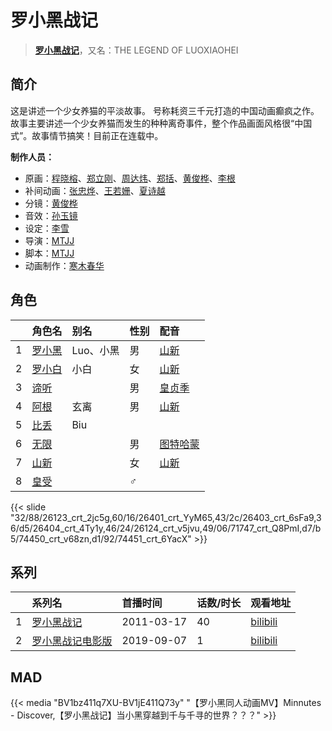 # 罗小黑战记


> <u>**[罗小黑战记](https://bgm.tv/subject/13603)**</u>，又名：THE LEGEND OF LUOXIAOHEI

## 简介

这是讲述一个少女养猫的平淡故事。
号称耗资三千元打造的中国动画癫疯之作。
故事主要讲述一个少女养猫而发生的种种离奇事件，整个作品画面风格很“中国式”。故事情节搞笑！目前正在连载中。

**制作人员：**
- 原画：[程晓榕](https://bgm.tv/person/53889)、[郑立刚](https://bgm.tv/person/53891)、[周达炜](https://bgm.tv/person/53888)、[郑括](https://bgm.tv/person/53899)、[黄俊桦](https://bgm.tv/person/53896)、[李根](https://bgm.tv/person/53886)
- 补间动画：[张忠烨](https://bgm.tv/person/53904)、[王若姗](https://bgm.tv/person/65235)、[夏诗越](https://bgm.tv/person/53728)
- 分镜：[黄俊桦](https://bgm.tv/person/53896)
- 音效：[孙玉镜](https://bgm.tv/person/58975)
- 设定：[李雪](https://bgm.tv/person/53906)
- 导演：[MTJJ](https://bgm.tv/person/15396)
- 脚本：[MTJJ](https://bgm.tv/person/15396)
- 动画制作：[寒木春华](https://bgm.tv/person/37889)

## 角色

|     |   角色名   |   别名  | 性别 |  配音  |
|:--- |:------  |:----      |:---  |:--   |
| 1 | [罗小黑](https://bgm.tv/character/26123) | Luo、小黑 | 男 | [山新](https://bgm.tv/person/7269) |
| 2 | [罗小白](https://bgm.tv/character/26401) | 小白 | 女 | [山新](https://bgm.tv/person/7269) |
| 3 | [谛听](https://bgm.tv/character/26403) |  | 男 | [皇贞季](https://bgm.tv/person/9145) |
| 4 | [阿根](https://bgm.tv/character/26404) | 玄离 | 男 | [山新](https://bgm.tv/person/7269) |
| 5 | [比丢](https://bgm.tv/character/26124) | Biu |  |  |
| 6 | [无限](https://bgm.tv/character/71747) |  | 男 | [图特哈蒙](https://bgm.tv/person/28622) |
| 7 | [山新](https://bgm.tv/character/74450) |  | 女 | [山新](https://bgm.tv/person/7269) |
| 8 | [皇受](https://bgm.tv/character/74451) |  | ♂ |  |

{{< slide "32/88/26123_crt_2jc5g,60/16/26401_crt_YyM65,43/2c/26403_crt_6sFa9,36/d5/26404_crt_4Ty1y,46/24/26124_crt_v5jvu,49/06/71747_crt_Q8PmI,d7/b5/74450_crt_v68zn,d1/92/74451_crt_6YacX" >}}

## 系列

|     |   系列名   |   首播时间  | 话数/时长  | 观看地址 |
|:---  |:------    |:----      |:---       |:---  |
| 1 |[罗小黑战记](https://bgm.tv/subject/13603)| 2011-03-17 | 40 | [bilibili](https://www.bilibili.com/bangumi/play/ep32374)  |
| 2 |[罗小黑战记电影版](https://bgm.tv/subject/159725)| 2019-09-07 | 1 | [bilibili](https://www.bilibili.com/bangumi/play/ss28198)  |


## MAD

{{< media  "BV1bz411q7XU-BV1jE411Q73y"
"【罗小黑同人动画MV】Minnutes - Discover,【罗小黑战记】当小黑穿越到千与千寻的世界？？？"  >}}
